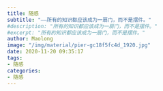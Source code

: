 ```yaml
---
title: 随感
subtitle: "——所有的知识都应该成为一扇门，而不是摆件。"
#description: "所有的知识都应该成为一扇门，而不是摆件。"
#excerpt: "所有的知识都应该成为一扇门，而不是摆件。"
author: Maolong
image: "/img/material/pier-gc18f5fc4d_1920.jpg"
date: 2020-11-20 09:35:17
tags:
- 随感
categories:
- 随感
---
```

